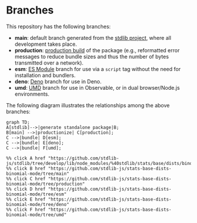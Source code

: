 <!--

@license Apache-2.0

Copyright (c) 2022 The Stdlib Authors.

Licensed under the Apache License, Version 2.0 (the "License");
you may not use this file except in compliance with the License.
You may obtain a copy of the License at

    http://www.apache.org/licenses/LICENSE-2.0

Unless required by applicable law or agreed to in writing, software
distributed under the License is distributed on an "AS IS" BASIS,
WITHOUT WARRANTIES OR CONDITIONS OF ANY KIND, either express or implied.
See the License for the specific language governing permissions and
limitations under the License.

-->

# Branches

This repository has the following branches:

-   **main**: default branch generated from the [stdlib project][stdlib-url], where all development takes place.
-   **production**: [production build][production-url] of the package (e.g., reformatted error messages to reduce bundle sizes and thus the number of bytes transmitted over a network).
-   **esm**: [ES Module][esm-url] branch for use via a `script` tag without the need for installation and bundlers.
-   **deno**: [Deno][deno-url] branch for use in Deno.
-   **umd**: [UMD][umd-url] branch for use in Observable, or in dual browser/Node.js environments.

The following diagram illustrates the relationships among the above branches:

```mermaid
graph TD;
A[stdlib]-->|generate standalone package|B;
B[main] -->|productionize| C[production];
C -->|bundle| D[esm];
C -->|bundle| E[deno];
C -->|bundle| F[umd];

%% click A href "https://github.com/stdlib-js/stdlib/tree/develop/lib/node_modules/%40stdlib/stats/base/dists/binomial/mode"
%% click B href "https://github.com/stdlib-js/stats-base-dists-binomial-mode/tree/main"
%% click C href "https://github.com/stdlib-js/stats-base-dists-binomial-mode/tree/production"
%% click D href "https://github.com/stdlib-js/stats-base-dists-binomial-mode/tree/esm"
%% click E href "https://github.com/stdlib-js/stats-base-dists-binomial-mode/tree/deno"
%% click F href "https://github.com/stdlib-js/stats-base-dists-binomial-mode/tree/umd"
```

[stdlib-url]: https://github.com/stdlib-js/stdlib/tree/develop/lib/node_modules/%40stdlib/stats/base/dists/binomial/mode
[production-url]: https://github.com/stdlib-js/stats-base-dists-binomial-mode/tree/production
[deno-url]: https://github.com/stdlib-js/stats-base-dists-binomial-mode/tree/deno
[umd-url]: https://github.com/stdlib-js/stats-base-dists-binomial-mode/tree/umd
[esm-url]: https://github.com/stdlib-js/stats-base-dists-binomial-mode/tree/esm